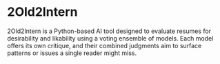 # 2Old2Intern
2Old2Intern is a Python-based AI tool designed to evaluate resumes for desirability and likability using a voting ensemble of models. Each model offers its own critique, and their combined judgments aim to surface patterns or issues a single reader might miss.
